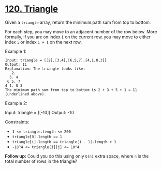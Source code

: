 # [120. Triangle](https://leetcode.com/problems/triangle/)

Given a `triangle` array, return the minimum path sum from top to bottom.

For each step, you may move to an adjacent number of the row below. More formally, if you are on index `i` on the current row, you may move to either index `i` or index `i + 1` on the next row.


Example 1:
```
Input: triangle = [[2],[3,4],[6,5,7],[4,1,8,3]]
Output: 11
Explanation: The triangle looks like:
   2.
  3. 4
 6 5. 7
4 1. 8 3
The minimum path sum from top to bottom is 2 + 3 + 5 + 1 = 11 (underlined above).
```
Example 2:

Input: triangle = [[-10]]
Output: -10


Constraints:
* `1 <= triangle.length <= 200`
* `triangle[0].length == 1`
* `triangle[i].length == triangle[i - 1].length + 1`
* `-10^4 <= triangle[i][j] <= 10^4`


**Follow up:** Could you do this using only `O(n)` extra space, where `n` is the total number of rows in the triangle?
